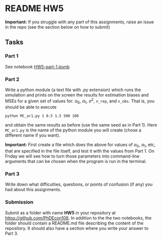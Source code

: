 # README HW5

__Important:__ If you struggle with any part of this assignments, raise an issue in the repo (see the section below on how to submit)

## Tasks


### Part 1

See notebook [HW5-part-1.ipynb](./HW5-part-1.ipynb)

### Part 2

Write a python module (a text file with .py extension) which runs the simulation and prints on the screen the results for estimation biases and MSEs for a given set of values for: $\alpha_0$, $\alpha_1$, $\sigma^2$, `n_rep`, and `n_obs`. That is, you should be able to execute

```
python MC_ar1.py 1 0.5 1.5 500 100
```

and obtain the same results as before (use the same seed as in Part 1). Here `MC_ar1.py` is the name of the python module you will create (chose a different name if you want).

__Important:__ First create a file which does the above for values of $\alpha_0$, $\alpha_1$, etc, that are specified in the file itself, and test it with the values from Part 1. On Friday we will see how to turn those parameters into command-line arguments that can be chosen when the program is run in the terminal.

### Part 3

Write down what difficulties, questions, or points of confusion (if any) you had about this assignments.


### Submission
Submit as a folder with name __HW5__ in your repository at https://github.com/PhDEcon108. In addition to the the two notebooks, the folder should contain a README.md file describing the content of the repository. It should also have a section where you write your answer to Part 3. 
